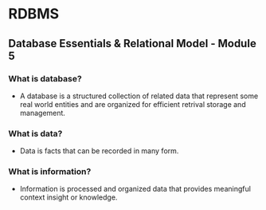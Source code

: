 # RDBMS

## Database Essentials & Relational Model - Module 5

### What is database?

- A database is a structured collection of related data that represent some real world entities and are organized for efficient retrival  storage and management.

### What is data?

- Data is facts that can be recorded in many form.

### What is information?

- Information is processed and organized data that provides meaningful context insight or knowledge.
